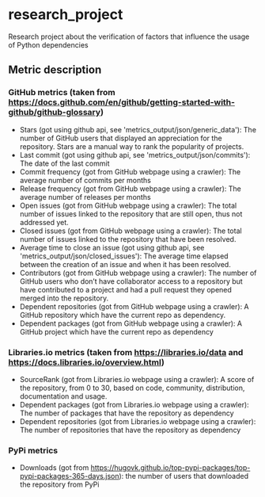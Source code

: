 # research_project
Research project about the verification of factors that influence the usage of Python dependencies

## Metric description

### GitHub metrics (taken from https://docs.github.com/en/github/getting-started-with-github/github-glossary) 
- Stars (got using github api, see 'metrics_output/json/generic_data'): The number of GitHub users that displayed an appreciation for the repository. Stars are a manual way to rank the popularity of projects.
- Last commit (got using github api, see 'metrics_output/json/commits'): The date of the last commit
- Commit frequency (got from GitHub webpage using a crawler): The average number of commits per months
- Release frequency (got from GitHub webpage using a crawler): The average number of releases per months
- Open issues (got from GitHub webpage using a crawler): The total number of issues linked to the repository that are still open, thus not addressed yet.
- Closed issues (got from GitHub webpage using a crawler): The total number of issues linked to the repository that have been resolved.
- Average time to close an issue (got using github api, see 'metrics_output/json/closed_issues'): The average time elapsed between the creation of an issue and when it has been resolved.
- Contributors (got from GitHub webpage using a crawler): The number of GitHub users who don’t have collaborator access to a repository but have contributed to a project and had a pull request they opened merged into the repository.
- Dependent repositories (got from GitHub webpage using a crawler): A GitHub repository which have the current repo as dependency.
- Dependent packages (got from GitHub webpage using a crawler): A GitHub project which have the current repo as dependency

### Libraries.io metrics (taken from https://libraries.io/data and https://docs.libraries.io/overview.html) 
- SourceRank (got from Libraries.io webpage using a crawler): A score of the repository, from 0 to 30, based on code, community, distribution, documentation and usage.
- Dependent packages (got from Libraries.io webpage using a crawler): The number of packages that have the repository as dependency
- Dependent repositories (got from Libraries.io webpage using a crawler): The number of repositories that have the repository as dependency

### PyPi metrics
- Downloads (got from https://hugovk.github.io/top-pypi-packages/top-pypi-packages-365-days.json): the number of users that downloaded the repository from PyPi
